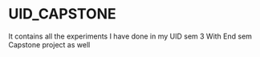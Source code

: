 # UID_CAPSTONE
It contains all the experiments I have done in my UID sem 3 With End sem Capstone project as well
